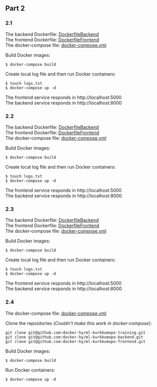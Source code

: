 ## Part 2

### 2.1

The backend Dockerfile: [DockerfileBackend](/Files/Exercise-2-1/DockerfileBackend) \
The frontend Dockerfile: [DockerfileFrontend](/Files/Exercise-2-1/DockerfileFrontend) \
The docker-compose file: [docker-compose.yml](/Files/Exercise-2-1/docker-compose.yml)

Build Docker images:
```
$ docker-compose build
```
Create local log file and then run Docker containers:
```
$ touch logs.txt
$ docker-compose up -d
```
The frontend service responds in http://localhost:5000 \
The backend service responds in http://localhost:8000

### 2.2

The backend Dockerfile: [DockerfileBackend](/Files/Exercise-2-2/DockerfileBackend) \
The frontend Dockerfile: [DockerfileFrontend](/Files/Exercise-2-2/DockerfileFrontend) \
The docker-compose file: [docker-compose.yml](/Files/Exercise-2-2/docker-compose.yml)

Build Docker images:
```
$ docker-compose build
```
Create local log file and then run Docker containers:
```
$ touch logs.txt
$ docker-compose up -d
```
The frontend service responds in http://localhost:5000 \
The backend service responds in http://localhost:8000

### 2.3

The backend Dockerfile: [DockerfileBackend](/Files/Exercise-2-3/DockerfileBackend) \
The frontend Dockerfile: [DockerfileFrontend](/Files/Exercise-2-3/DockerfileFrontend) \
The docker-compose file: [docker-compose.yml](/Files/Exercise-2-3/docker-compose.yml)

Build Docker images:
```
$ docker-compose build
```
Create local log file and then run Docker containers:
```
$ touch logs.txt
$ docker-compose up -d
```
The frontend service responds in http://localhost:5000 \
The backend service responds in http://localhost:8000

### 2.4
The docker-compose file: [docker-compose.yml](/Files/Exercise-2-3/docker-compose.yml)

Clone the repositories (*Couldn't make this work in docker-compose*):
```
git clone git@github.com:docker-hy/ml-kurkkumopo-training.git
git clone git@github.com:docker-hy/ml-kurkkumopo-backend.git
git clone git@github.com:docker-hy/ml-kurkkumopo-frontend.git
```
Build Docker images:
```
$ docker-compose build
```
Run Docker containers:
```
$ docker-compose up -d
```
